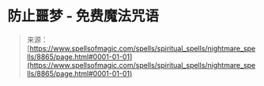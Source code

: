 <!--yml

category: 未分类

date: 2024-06-12 18:44:25

-->

# 防止噩梦 - 免费魔法咒语

> 来源：[https://www.spellsofmagic.com/spells/spiritual_spells/nightmare_spells/8865/page.html#0001-01-01](https://www.spellsofmagic.com/spells/spiritual_spells/nightmare_spells/8865/page.html#0001-01-01)
